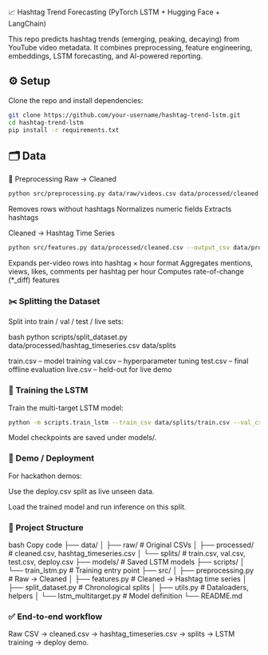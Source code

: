📈 Hashtag Trend Forecasting (PyTorch LSTM + Hugging Face + LangChain)

This repo predicts hashtag trends (emerging, peaking, decaying) from YouTube video metadata.
It combines preprocessing, feature engineering, embeddings, LSTM forecasting, and AI-powered reporting.

## ⚙️ Setup

Clone the repo and install dependencies:

```bash
git clone https://github.com/your-username/hashtag-trend-lstm.git
cd hashtag-trend-lstm
pip install -r requirements.txt
```

## 🗂️ Data
🧹 Preprocessing
Raw → Cleaned

```bash
python src/preprocessing.py data/raw/videos.csv data/processed/cleaned.csv
```

Removes rows without hashtags
Normalizes numeric fields
Extracts hashtags


Cleaned → Hashtag Time Series

```bash
python src/features.py data/processed/cleaned.csv --output_csv data/processed/hashtag_timeseries.csv --freq h
```
Expands per-video rows into hashtag × hour format
Aggregates mentions, views, likes, comments per hashtag per hour
Computes rate-of-change (*_diff) features

### ✂️ Splitting the Dataset
Split into train / val / test / live sets:

bash
python scripts/split_dataset.py data/processed/hashtag_timeseries.csv data/splits

train.csv – model training
val.csv – hyperparameter tuning
test.csv – final offline evaluation
live.csv – held-out for live demo

### 🤖 Training the LSTM
Train the multi-target LSTM model:

``` bash
python -m scripts.train_lstm --train_csv data/splits/train.csv --val_csv data/splits/val.csv --epochs 10 --batch_size 32 --seq_len 24
```
Model checkpoints are saved under models/.

### 🚀 Demo / Deployment
For hackathon demos:

Use the deploy.csv split as live unseen data.

Load the trained model and run inference on this split.

### 📂 Project Structure
bash
Copy code
├── data/
│   ├── raw/                # Original CSVs
│   ├── processed/          # cleaned.csv, hashtag_timeseries.csv
│   └── splits/             # train.csv, val.csv, test.csv, deploy.csv
├── models/                 # Saved LSTM models
├── scripts/
│   └── train_lstm.py       # Training entry point
├── src/
│   ├── preprocessing.py    # Raw → Cleaned
│   ├── features.py         # Cleaned → Hashtag time series
│   ├── split_dataset.py    # Chronological splits
│   ├── utils.py            # Dataloaders, helpers
│   └── lstm_multitarget.py # Model definition
└── README.md

### ✅ End-to-end workflow
Raw CSV → cleaned.csv → hashtag_timeseries.csv → splits → LSTM training → deploy demo.